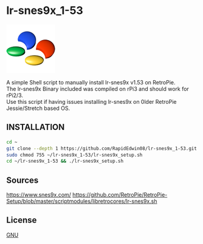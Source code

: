 # lr-snes9x_1-53
![snes9x.png](https://raw.githubusercontent.com/RapidEdwin08/lr-snes9x_1-53/main/snes9x.png )  

A simple Shell script to manually install lr-snes9x v1.53 on RetroPie.  
The lr-snes9x Binary included was compiled on rPi3 and should work for rPi2/3.  
Use this script if having issues installing lr-snes9x on 0lder RetroPie Jessie/Stretch based OS.  

## INSTALLATION
```bash
cd ~
git clone --depth 1 https://github.com/RapidEdwin08/lr-snes9x_1-53.git
sudo chmod 755 ~/lr-snes9x_1-53/lr-snes9x_setup.sh
cd ~/lr-snes9x_1-53 && ./lr-snes9x_setup.sh
```

## Sources
https://www.snes9x.com/
https://github.com/RetroPie/RetroPie-Setup/blob/master/scriptmodules/libretrocores/lr-snes9x.sh

## License
[GNU](https://www.gnu.org/licenses/gpl-3.0.en.html)
